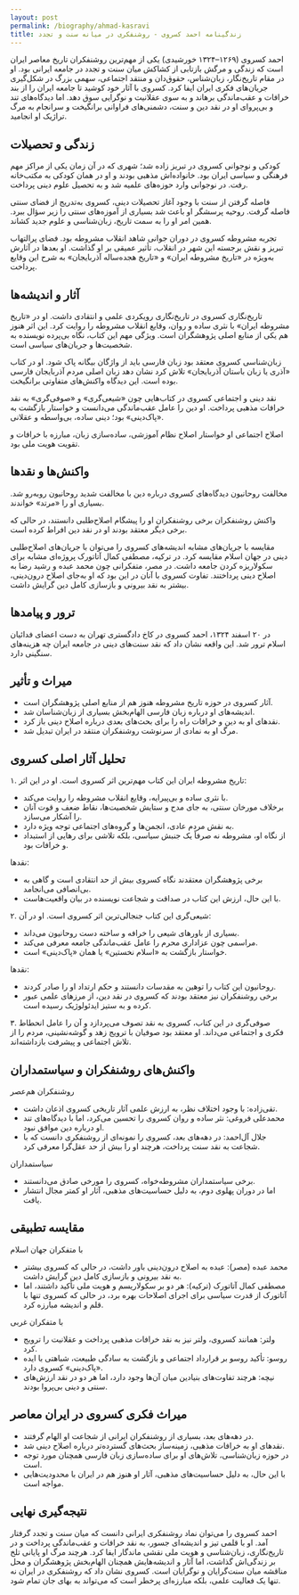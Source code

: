 ```yaml
---
layout: post
permalink: /biography/ahmad-kasravi
title: زندگینامه احمد کسروی - روشنفکری در میانه سنت و تجدد
---
```


احمد کسروی (۱۲۶۹–۱۳۲۴ خورشیدی) یکی از مهم‌ترین روشنفکران تاریخ معاصر ایران است که زندگی و مرگش بازتابی از کشاکش میان سنت و تجدد در جامعه ایرانی بود. او در مقام تاریخ‌نگار، زبان‌شناس، حقوق‌دان و منتقد اجتماعی، سهمی بزرگ در شکل‌گیری جریان‌های فکری ایران ایفا کرد. کسروی با آثار خود کوشید تا جامعه ایران را از بند خرافات و عقب‌ماندگی برهاند و به سوی عقلانیت و نوگرایی سوق دهد. اما دیدگاه‌های تند و بی‌پروای او در نقد دین و سنت، دشمنی‌های فراوانی برانگیخت و سرانجام به مرگ تراژیک او انجامید.  

## زندگی و تحصیلات

کودکی و نوجوانی
کسروی در تبریز زاده شد؛ شهری که در آن زمان یکی از مراکز مهم فرهنگی و سیاسی ایران بود. خانواده‌اش مذهبی بودند و او در همان کودکی به مکتب‌خانه رفت. در نوجوانی وارد حوزه‌های علمیه شد و به تحصیل علوم دینی پرداخت.  

فاصله گرفتن از سنت
با وجود آغاز تحصیلات دینی، کسروی به‌تدریج از فضای سنتی فاصله گرفت. روحیه پرسشگر او باعث شد بسیاری از آموزه‌های سنتی را زیر سؤال ببرد. همین امر او را به سمت تاریخ، زبان‌شناسی و علوم جدید کشاند.  

تجربه مشروطه
کسروی در دوران جوانی شاهد انقلاب مشروطه بود. فضای پرالتهاب تبریز و نقش برجسته این شهر در انقلاب، تأثیر عمیقی بر او گذاشت. او بعدها در آثارش به‌ویژه در «تاریخ مشروطه ایران» و «تاریخ هجده‌ساله آذربایجان» به شرح این وقایع پرداخت.  

## آثار و اندیشه‌ها

تاریخ‌نگاری
کسروی در تاریخ‌نگاری رویکردی علمی و انتقادی داشت. او در «تاریخ مشروطه ایران» با نثری ساده و روان، وقایع انقلاب مشروطه را روایت کرد. این اثر هنوز هم یکی از منابع اصلی پژوهشگران است. ویژگی مهم این کتاب، نگاه بی‌پرده نویسنده به شخصیت‌ها و جریان‌های سیاسی است.  

زبان‌شناسی
کسروی معتقد بود زبان فارسی باید از واژگان بیگانه پاک شود. او در کتاب «آذری یا زبان باستان آذربایجان» تلاش کرد نشان دهد زبان اصلی مردم آذربایجان فارسی بوده است. این دیدگاه واکنش‌های متفاوتی برانگیخت.  

نقد دینی و اجتماعی
کسروی در کتاب‌هایی چون «شیعی‌گری» و «صوفی‌گری» به نقد خرافات مذهبی پرداخت. او دین را عامل عقب‌ماندگی می‌دانست و خواستار بازگشت به «پاک‌دینی» بود؛ دینی ساده، بی‌واسطه و عقلانی.  

اصلاح اجتماعی
او خواستار اصلاح نظام آموزشی، ساده‌سازی زبان، مبارزه با خرافات و تقویت هویت ملی بود.  

## واکنش‌ها و نقدها

مخالفت روحانیون
دیدگاه‌های کسروی درباره دین با مخالفت شدید روحانیون روبه‌رو شد. بسیاری او را «مرتد» خواندند.  

واکنش روشنفکران
برخی روشنفکران او را پیشگام اصلاح‌طلبی دانستند، در حالی که برخی دیگر معتقد بودند او در نقد دین افراط کرده است.  

مقایسه با جریان‌های مشابه
اندیشه‌های کسروی را می‌توان با جریان‌های اصلاح‌طلبی دینی در جهان اسلام مقایسه کرد. در ترکیه، مصطفی کمال آتاتورک پروژه‌ای مشابه برای سکولاریزه کردن جامعه داشت. در مصر، متفکرانی چون محمد عبده و رشید رضا به اصلاح دینی پرداختند. تفاوت کسروی با آنان در این بود که او به‌جای اصلاح درون‌دینی، بیشتر به نقد بیرونی و بازسازی کامل دین گرایش داشت.  

## ترور و پیامدها

در ۲۰ اسفند ۱۳۲۴، احمد کسروی در کاخ دادگستری تهران به دست اعضای فدائیان اسلام ترور شد. این واقعه نشان داد که نقد سنت‌های دینی در جامعه ایران چه هزینه‌های سنگینی دارد.  

## میراث و تأثیر

- آثار کسروی در حوزه تاریخ مشروطه هنوز هم از منابع اصلی پژوهشگران است.  
- اندیشه‌های او درباره زبان فارسی الهام‌بخش بسیاری از زبان‌شناسان شد.  
- نقدهای او به دین و خرافات راه را برای بحث‌های بعدی درباره اصلاح دینی باز کرد.  
- مرگ او به نمادی از سرنوشت روشنفکران منتقد در ایران تبدیل شد.  

## تحلیل آثار اصلی کسروی

۱. تاریخ مشروطه ایران
این کتاب مهم‌ترین اثر کسروی است. او در این اثر:  
- با نثری ساده و بی‌پیرایه، وقایع انقلاب مشروطه را روایت می‌کند.  
- برخلاف مورخان سنتی، به جای مدح و ستایش شخصیت‌ها، نقاط ضعف و قوت آنان را آشکار می‌سازد.  
- به نقش مردم عادی، انجمن‌ها و گروه‌های اجتماعی توجه ویژه دارد.  
- از نگاه او، مشروطه نه صرفاً یک جنبش سیاسی، بلکه تلاشی برای رهایی از استبداد و خرافات بود.  

نقدها:  
- برخی پژوهشگران معتقدند نگاه کسروی بیش از حد انتقادی است و گاهی به بی‌انصافی می‌انجامد.  
- با این حال، ارزش این کتاب در صداقت و شجاعت نویسنده در بیان واقعیت‌هاست.  

۲. شیعی‌گری
این کتاب جنجالی‌ترین اثر کسروی است. او در آن:  
- بسیاری از باورهای شیعی را خرافه و ساخته دست روحانیون می‌داند.  
- مراسمی چون عزاداری محرم را عامل عقب‌ماندگی جامعه معرفی می‌کند.  
- خواستار بازگشت به «اسلام نخستین» یا همان «پاک‌دینی» است.  

نقدها:  
- روحانیون این کتاب را توهین به مقدسات دانستند و حکم ارتداد او را صادر کردند.  
- برخی روشنفکران نیز معتقد بودند که کسروی در نقد دین، از مرزهای علمی عبور کرده و به ستیز ایدئولوژیک رسیده است.  

۳. صوفی‌گری
در این کتاب، کسروی به نقد تصوف می‌پردازد و آن را عامل انحطاط فکری و اجتماعی می‌داند. او معتقد بود صوفیان با ترویج زهد و گوشه‌نشینی، مردم را از تلاش اجتماعی و پیشرفت بازداشته‌اند.  

## واکنش‌های روشنفکران و سیاستمداران

روشنفکران هم‌عصر
- تقی‌زاده: با وجود اختلاف نظر، به ارزش علمی آثار تاریخی کسروی اذعان داشت.  
- محمدعلی فروغی: نثر ساده و روان کسروی را تحسین می‌کرد، اما با دیدگاه‌های تند او درباره دین موافق نبود.  
- جلال آل‌احمد: در دهه‌های بعد، کسروی را نمونه‌ای از روشنفکری دانست که با شجاعت به نقد سنت پرداخت، هرچند او را بیش از حد عقل‌گرا معرفی کرد.  

سیاستمداران
- برخی سیاستمداران مشروطه‌خواه، کسروی را مورخی صادق می‌دانستند.  
- اما در دوران پهلوی دوم، به دلیل حساسیت‌های مذهبی، آثار او کمتر مجال انتشار یافت.  

## مقایسه تطبیقی

با متفکران جهان اسلام
- محمد عبده (مصر): عبده به اصلاح درون‌دینی باور داشت، در حالی که کسروی بیشتر به نقد بیرونی و بازسازی کامل دین گرایش داشت.  
- مصطفی کمال آتاتورک (ترکیه): هر دو بر سکولاریسم و هویت ملی تأکید داشتند، اما آتاتورک از قدرت سیاسی برای اجرای اصلاحات بهره برد، در حالی که کسروی تنها با قلم و اندیشه مبارزه کرد.  

با متفکران غربی
- ولتر: همانند کسروی، ولتر نیز به نقد خرافات مذهبی پرداخت و عقلانیت را ترویج کرد.  
- روسو: تأکید روسو بر قرارداد اجتماعی و بازگشت به سادگی طبیعت، شباهتی با ایده «پاک‌دینی» کسروی دارد.  
- نیچه: هرچند تفاوت‌های بنیادین میان آن‌ها وجود دارد، اما هر دو در نقد ارزش‌های سنتی و دینی بی‌پروا بودند. 

## میراث فکری کسروی در ایران معاصر

- در دهه‌های بعد، بسیاری از روشنفکران ایرانی از شجاعت او الهام گرفتند.  
- نقدهای او به خرافات مذهبی، زمینه‌ساز بحث‌های گسترده‌تر درباره اصلاح دینی شد.  
- در حوزه زبان‌شناسی، تلاش‌های او برای ساده‌سازی زبان فارسی همچنان مورد توجه است.  
- با این حال، به دلیل حساسیت‌های مذهبی، آثار او هنوز هم در ایران با محدودیت‌هایی مواجه است.  

## نتیجه‌گیری نهایی

احمد کسروی را می‌توان نماد روشنفکری ایرانی دانست که میان سنت و تجدد گرفتار آمد. او با قلمی تیز و اندیشه‌ای جسور، به نقد خرافات و عقب‌ماندگی پرداخت و در تاریخ‌نگاری، زبان‌شناسی و هویت ملی نقشی ماندگار ایفا کرد. هرچند مرگ او پایانی تلخ بر زندگی‌اش گذاشت، اما آثار و اندیشه‌هایش همچنان الهام‌بخش پژوهشگران و محل مناقشه میان سنت‌گرایان و نوگرایان است. کسروی نشان داد که روشنفکری در ایران نه تنها یک فعالیت علمی، بلکه مبارزه‌ای پرخطر است که می‌تواند به بهای جان تمام شود.  

